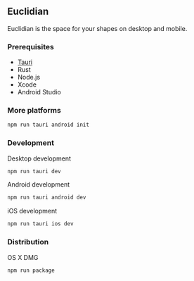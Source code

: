 ## Euclidian

Euclidian is the space for your shapes on desktop and mobile.

### Prerequisites

- [Tauri](https://v2.tauri.app/start/prerequisites/)
- Rust
- Node.js
- Xcode
- Android Studio

### More platforms

```bash
npm run tauri android init
```

### Development

Desktop development
```bash
npm run tauri dev
```

Android development
```bash
npm run tauri android dev
```

iOS development
```bash
npm run tauri ios dev
```

### Distribution

OS X DMG
```bash
npm run package
```
